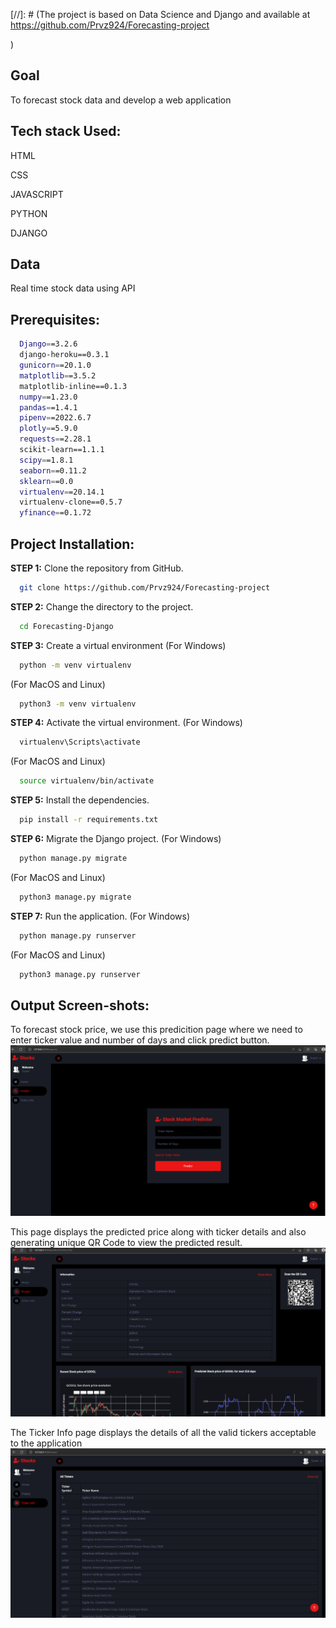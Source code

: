[//]: # (The project is based on Data Science and Django and available at https://github.com/Prvz924/Forecasting-project
  
)


## Goal
<p> 
  To forecast stock data and develop a web application
</p>


  
## Tech stack Used:

<p>HTML</p>
<p>CSS</p>
<p>JAVASCRIPT</p>
<p>PYTHON</p>
<p>DJANGO</p>

## Data
<p> 
  Real time stock data using API
</p>



## Prerequisites:
```bash
  Django==3.2.6
  django-heroku==0.3.1
  gunicorn==20.1.0
  matplotlib==3.5.2
  matplotlib-inline==0.1.3
  numpy==1.23.0
  pandas==1.4.1
  pipenv==2022.6.7
  plotly==5.9.0
  requests==2.28.1
  scikit-learn==1.1.1
  scipy==1.8.1
  seaborn==0.11.2
  sklearn==0.0
  virtualenv==20.14.1
  virtualenv-clone==0.5.7
  yfinance==0.1.72
```

## Project Installation:
**STEP 1:** Clone the repository from GitHub.
```bash 
  git clone https://github.com/Prvz924/Forecasting-project
```

**STEP 2:** Change the directory to the project.
```bash
  cd Forecasting-Django
```

**STEP 3:** Create a virtual environment
(For Windows)
```bash
  python -m venv virtualenv
```
(For MacOS and Linux)
```bash
  python3 -m venv virtualenv
```

**STEP 4:** Activate the virtual environment.
(For Windows)
```bash
  virtualenv\Scripts\activate
```
(For MacOS and Linux)
```bash
  source virtualenv/bin/activate
```

**STEP 5:** Install the dependencies.
```bash
  pip install -r requirements.txt
```

**STEP 6:** Migrate the Django project.
(For Windows)
```bash
  python manage.py migrate
```
(For MacOS and Linux)
```bash
  python3 manage.py migrate
```

**STEP 7:** Run the application.
(For Windows)
```bash
  python manage.py runserver
```
(For MacOS and Linux)
```bash
  python3 manage.py runserver
```


## Output Screen-shots:


To forecast stock price, we use this predicition page where we need to enter ticker value and number of days and click predict button.
![image](/img2.png)

This page displays the predicted price along with ticker details and also generating unique QR Code to view the predicted result.
![image](/img3.png)


The Ticker Info page displays the details of all the valid tickers acceptable to the application
![image](/img5.png)





